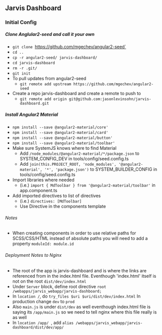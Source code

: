 ## Jarvis Dashboard


### Initial Config

##### Clone Anglular2-seed and call it your own
* `git clone `https://github.com/mgechev/angular2-seed`
* `cd ..`
* `cp -r angular2-seed/ jarvis-dashboard/`
* `cd jarvis-dashboard`
* `rm -r .git/`
* `git init`
* To pull updates from angular2-seed
  * `git remote add upstream https://github.com/mgechev/angular2-seed`
* Create a repo jarvis-dashboard and create a remote to push to
  * `git remote add origin git@github.com:jasonlevinsohn/jarvis-dashboard.git`

##### Install Angular2 Material
* `npm install --save @angular2-material/core'`
* `npm install --save @angular2-material/card'`
* `npm install --save @angular2-material/button'`
* `npm install --save @angular2-material/toolbar'`
* Make sure SystemJS knows where to find Material
  * Add `/node_modules/@angular2-material/*/package.json` to SYSTEM_CONFIG_DEV in tools/config/seed.config.ts
  * Add `join(this.PROJECT_ROOT, 'node_modules', '@angular2-material', '*', 'package.json')` to SYSTEM_BUILDER_CONFIG in tools/config/seed.config.ts
* Import libraries where needed
  * (i.e.) `import { MdToolbar } from '@angular2-material/toolbar'` in app.component.ts
* Add imported directives to list of directives
  * (i.e.) `directives: [MdToolbar]`
  * Use Directive in the components template

###### Notes
* When creating components in order to use relative paths for SCSS/CSS/HTML instead of absolute paths you will need to add a property `moduleId: module.id`


###### Deployment Notes to Nginx
* The root of the app is jarvis-dashboard and is where the links are referenced from in the index.html file.  Eventhough 'index.html' itself is not on the root `dist/dev/index.html`
* Under `Server` block, define root directive `root /webapps/jarvis_webapp/jarvis-dashboard;`
* In `location /`, do `try_files $uri $uri/dist/dev/index.html`  In production change `dev` to `prod`
* Also `main.js` is under `dist/dev` as well eventhough index.html file is saying its `/app/main.js` so we need to tell nginx where this file really is as well
* In `location /app/ `, add `alias /webapps/jarvis_webapp/jarvis-dashboard/dist/dev/app/`

